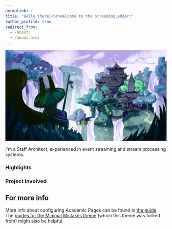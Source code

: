 ```yaml
---
permalink: /
title: "Hello there👋<br>Welcome to the StreamingLedger!"
author_profile: true
redirect_from: 
  - /about/
  - /about.html
---
```


![House of Streams](/images/hos.png)

I'm a Staff Architect, experienced in event streaming and stream processing systems.

### Highlights

### Project Involved

For more info
------
More info about configuring Academic Pages can be found in [the guide](https://academicpages.github.io/markdown/). The [guides for the Minimal Mistakes theme](https://mmistakes.github.io/minimal-mistakes/docs/configuration/) (which this theme was forked from) might also be helpful.
